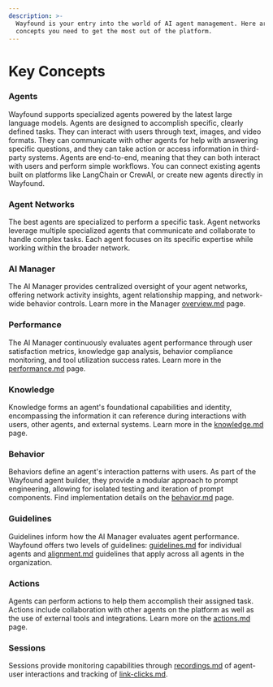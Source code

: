 ```yaml
---
description: >-
  Wayfound is your entry into the world of AI agent management. Here are the key
  concepts you need to get the most out of the platform.
---
```


# Key Concepts

### Agents

Wayfound supports specialized agents powered by the latest large language models. Agents are designed to accomplish specific, clearly defined tasks. They can interact with users through text, images, and video formats. They can communicate with other agents for help with answering specific questions, and they can take action or access information in third-party systems. Agents are end-to-end, meaning that they can both interact with users and perform simple workflows. You can connect existing agents built on platforms like LangChain or CrewAI, or create new agents directly in Wayfound.

### Agent Networks

The best agents are specialized to perform a specific task. Agent networks leverage multiple specialized agents that communicate and collaborate to handle complex tasks. Each agent focuses on its specific expertise while working within the broader network.

### AI Manager

The AI Manager provides centralized oversight of your agent networks, offering network activity insights, agent relationship mapping, and network-wide behavior controls. Learn more in the Manager [overview.md](manager/overview.md "mention") page.

### Performance

The AI Manager continuously evaluates agent performance through user satisfaction metrics, knowledge gap analysis, behavior compliance monitoring, and tool utilization success rates. Learn more in the [performance.md](manager/performance.md "mention") page.

### Knowledge

Knowledge forms an agent's foundational capabilities and identity, encompassing the information it can reference during interactions with users, other agents, and external systems. Learn more in the [knowledge.md](agents/knowledge.md "mention") page.

### Behavior

Behaviors define an agent's interaction patterns with users. As part of the Wayfound agent builder, they provide a modular approach to prompt engineering, allowing for isolated testing and iteration of prompt components. Find implementation details on the [behavior.md](agents/behavior.md "mention") page.

### Guidelines&#x20;

Guidelines inform how the AI Manager evaluates agent performance. Wayfound offers two levels of guidelines: [guidelines.md](agents/guidelines.md "mention") for individual agents and [alignment.md](manager/alignment.md "mention") guidelines that apply across all agents in the organization.

### Actions

Agents can perform actions to help them accomplish their assigned task. Actions include collaboration with other agents on the platform as well as the use of external tools and integrations. Learn more on the [actions.md](agents/actions.md "mention") page.

### Sessions

Sessions provide monitoring capabilities through [recordings.md](sessions/recordings.md "mention") of agent-user interactions and tracking of [link-clicks.md](sessions/link-clicks.md "mention").

###
